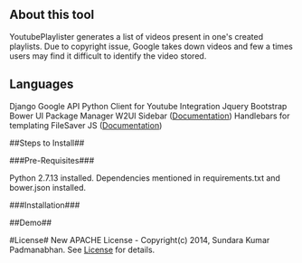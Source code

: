  ## About this tool ##

YoutubePlaylister generates a list of videos present in one's created playlists. Due to copyright issue, Google takes down videos and few a times users may find it difficult to identify the video stored. 

## Languages ##

Django
Google API Python Client for Youtube Integration
Jquery
Bootstrap
Bower UI Package Manager
W2UI Sidebar (<a href="http://w2ui.com/web/docs/1.5/sidebar" target="_blank">Documentation</a>)
Handlebars for templating
FileSaver JS (<a href="https://eligrey.com/demos/FileSaver.js/" target="_blank">Documentation</a>)


     
 ##Steps to Install##

###Pre-Requisites###

Python 2.7.13 installed. 
Dependencies mentioned in requirements.txt and bower.json installed. 

###Installation###
  

##Demo##


#License#
New APACHE License - Copyright(c) 2014, Sundara Kumar Padmanabhan. 
See [License](http://www.apache.org/licenses/LICENSE-2.0.html) for details.
